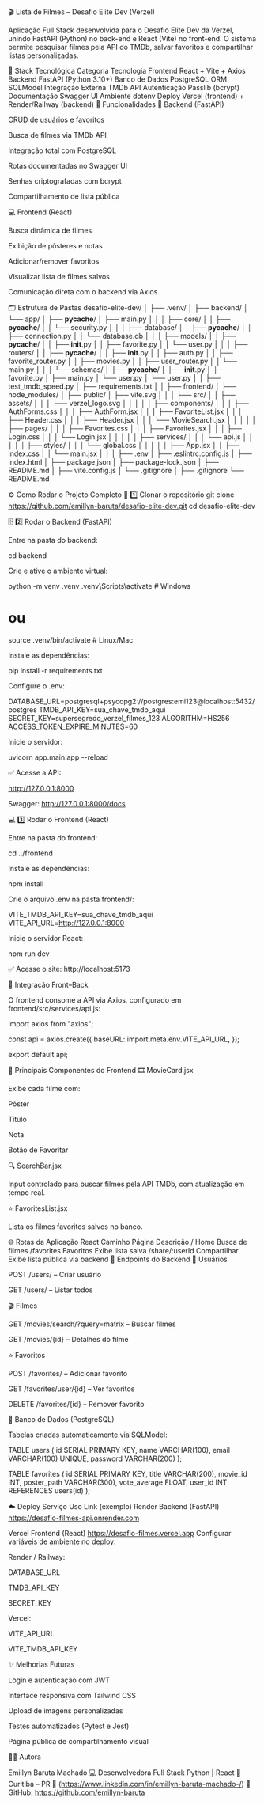 🎬 Lista de Filmes – Desafio Elite Dev (Verzel)

Aplicação Full Stack desenvolvida para o Desafio Elite Dev da Verzel, unindo FastAPI (Python) no back-end e React (Vite) no front-end.
O sistema permite pesquisar filmes pela API do TMDb, salvar favoritos e compartilhar listas personalizadas.

🧠 Stack Tecnológica
Categoria	Tecnologia
Frontend	React + Vite + Axios
Backend	FastAPI (Python 3.10+)
Banco de Dados	PostgreSQL
ORM	SQLModel
Integração Externa	TMDb API
Autenticação	Passlib (bcrypt)
Documentação	Swagger UI
Ambiente	dotenv
Deploy	Vercel (frontend) + Render/Railway (backend)
🚀 Funcionalidades
🔧 Backend (FastAPI)

CRUD de usuários e favoritos

Busca de filmes via TMDb API

Integração total com PostgreSQL

Rotas documentadas no Swagger UI

Senhas criptografadas com bcrypt

Compartilhamento de lista pública

💻 Frontend (React)

Busca dinâmica de filmes

Exibição de pôsteres e notas

Adicionar/remover favoritos

Visualizar lista de filmes salvos

Comunicação direta com o backend via Axios

🗂️ Estrutura de Pastas
desafio-elite-dev/
│
├── .venv/
│
├── backend/
│   └── app/
│       ├── __pycache__/
│       ├── main.py
│       │
│       ├── core/
│       │   ├── __pycache__/
│       │   └── security.py
│       │
│       ├── database/
│       │   ├── __pycache__/
│       │   ├── connection.py
│       │   └── database.db
│       │
│       ├── models/
│       │   ├── __pycache__/
│       │   ├── __init__.py
│       │   ├── favorite.py
│       │   └── user.py
│       │
│       ├── routers/
│       │   ├── __pycache__/
│       │   ├── __init__.py
│       │   ├── auth.py
│       │   ├── favorite_router.py
│       │   ├── movies.py
│       │   ├── user_router.py
│       │   └── main.py
│       │
│       └── schemas/
│           ├── __pycache__/
│           ├── __init__.py
│           ├── favorite.py
│           ├── main.py
│           └── user.py
│           └── user.py
│
│   ├── test_tmdb_speed.py
│   ├── requirements.txt
│
│
├── frontend/
│   ├── node_modules/
│   ├── public/
│   ├── vite.svg
│   │
│   ├── src/
│   │   ├── assets/
│   │   │   └── verzel_logo.svg
│   │   │
│   │   ├── components/
│   │   │   ├── AuthForms.css
│   │   │   ├── AuthForm.jsx
│   │   │   ├── FavoriteList.jsx
│   │   │   ├── Header.css
│   │   │   ├── Header.jsx
│   │   │   └── MovieSearch.jsx
│   │   │
│   │   ├── pages/
│   │   │   ├── Favorites.css
│   │   │   ├── Favorites.jsx
│   │   │   ├── Login.css
│   │   │   └── Login.jsx
│   │   │
│   │   ├── services/
│   │   │   └── api.js
│   │   │
│   │   ├── styles/
│   │   │   └── global.css
│   │   │
│   │   ├── App.jsx
│   │   ├── index.css
│   │   └── main.jsx
│   │
│   ├── .env
│   ├── .eslintrc.config.js
│   ├── index.html
│   ├── package.json
│   ├── package-lock.json
│   ├── README.md
│   ├── vite.config.js
│   └── .gitignore
│
├── .gitignore
└── README.md

⚙️ Como Rodar o Projeto Completo
🧩 1️⃣ Clonar o repositório
git clone https://github.com/emillyn-baruta/desafio-elite-dev.git
cd desafio-elite-dev

🗄️ 2️⃣ Rodar o Backend (FastAPI)

Entre na pasta do backend:

cd backend


Crie e ative o ambiente virtual:

python -m venv .venv
.venv\Scripts\activate  # Windows
# ou
source .venv/bin/activate  # Linux/Mac


Instale as dependências:

pip install -r requirements.txt


Configure o .env:

DATABASE_URL=postgresql+psycopg2://postgres:emi123@localhost:5432/postgres
TMDB_API_KEY=sua_chave_tmdb_aqui
SECRET_KEY=supersegredo_verzel_filmes_123
ALGORITHM=HS256
ACCESS_TOKEN_EXPIRE_MINUTES=60


Inicie o servidor:

uvicorn app.main:app --reload


✅ Acesse a API:

http://127.0.0.1:8000

Swagger: http://127.0.0.1:8000/docs

💻 3️⃣ Rodar o Frontend (React)

Entre na pasta do frontend:

cd ../frontend


Instale as dependências:

npm install


Crie o arquivo .env na pasta frontend/:

VITE_TMDB_API_KEY=sua_chave_tmdb_aqui
VITE_API_URL=http://127.0.0.1:8000


Inicie o servidor React:

npm run dev


✅ Acesse o site: http://localhost:5173

🔗 Integração Front–Back

O frontend consome a API via Axios, configurado em frontend/src/services/api.js:

import axios from "axios";

const api = axios.create({
  baseURL: import.meta.env.VITE_API_URL,
});

export default api;

🧩 Principais Componentes do Frontend
🎞️ MovieCard.jsx

Exibe cada filme com:

Pôster

Título

Nota

Botão de Favoritar

🔍 SearchBar.jsx

Input controlado para buscar filmes pela API TMDb, com atualização em tempo real.

⭐ FavoritesList.jsx

Lista os filmes favoritos salvos no banco.

🌐 Rotas da Aplicação React
Caminho	Página	Descrição
/	Home	Busca de filmes
/favorites	Favoritos	Exibe lista salva
/share/:userId	Compartilhar	Exibe lista pública via backend
🧾 Endpoints do Backend
👤 Usuários

POST /users/ – Criar usuário

GET /users/ – Listar todos

🎬 Filmes

GET /movies/search/?query=matrix – Buscar filmes

GET /movies/{id} – Detalhes do filme

⭐ Favoritos

POST /favorites/ – Adicionar favorito

GET /favorites/user/{id} – Ver favoritos

DELETE /favorites/{id} – Remover favorito

📄 Banco de Dados (PostgreSQL)

Tabelas criadas automaticamente via SQLModel:

TABLE users (
  id SERIAL PRIMARY KEY,
  name VARCHAR(100),
  email VARCHAR(100) UNIQUE,
  password VARCHAR(200)
);

TABLE favorites (
  id SERIAL PRIMARY KEY,
  title VARCHAR(200),
  movie_id INT,
  poster_path VARCHAR(300),
  vote_average FLOAT,
  user_id INT REFERENCES users(id)
);

☁️ Deploy
Serviço	Uso	Link (exemplo)
Render	Backend (FastAPI)	https://desafio-filmes-api.onrender.com

Vercel	Frontend (React)	https://desafio-filmes.vercel.app
Configurar variáveis de ambiente no deploy:

Render / Railway:

DATABASE_URL

TMDB_API_KEY

SECRET_KEY

Vercel:

VITE_API_URL

VITE_TMDB_API_KEY

✨ Melhorias Futuras

Login e autenticação com JWT

Interface responsiva com Tailwind CSS

Upload de imagens personalizadas

Testes automatizados (Pytest e Jest)

Página pública de compartilhamento visual

👩‍💻 Autora

Emillyn Baruta Machado
💻 Desenvolvedora Full Stack Python | React
📍 Curitiba – PR
🔗 (https://www.linkedin.com/in/emillyn-baruta-machado-/)
🔗 GitHub: https://github.com/emillyn-baruta
